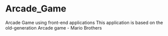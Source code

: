 # Arcade_Game
Arcade Game using front-end applications
This application is based on the old-generation Arcade game - Mario Brothers
